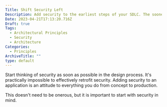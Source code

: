```yaml
---
Title: Shift Security Left
Description: Add security to the earliest steps of your SDLC. The sooner you start thinking about it, the easier it is to incorporate.
Date: 2023-04-21T17:13:20.716Z
Draft: true
Tags:
  - Architectural Principles
  - Security
  - Architecture
Categories:
  - Principles
ArchiveTitle: ""
type: default
---
```


Start thinking of security as soon as possible in the design process. It's practically impossible to effectively retrofit security. Adding security to an application is an attitude to everything you do from concept to production.

This doesn't need to be onerous, but it is important to start with security in mind.

